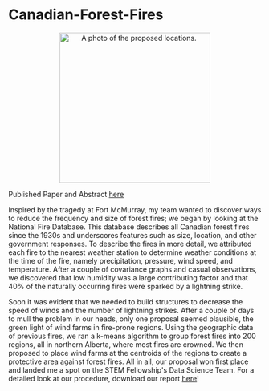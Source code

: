 # Canadian-Forest-Fires
<p align="center">
  <img src="http://chongcurtis.com/photos/project_wind_farms.png" alt="A photo of the proposed locations." style="height: 300px;"/>
</p>

Published Paper and Abstract [here](http://journal.stemfellowship.org/toc/sfj/3/1)

Inspired by the tragedy at Fort McMurray, my team wanted to discover ways to reduce the frequency and size of forest fires; we began by looking at the National Fire Database. This database describes all Canadian forest fires since the 1930s and underscores features such as size, location, and other government responses. To describe the fires in more detail, we attributed each fire to the nearest weather station to determine weather conditions at the time of the fire, namely precipitation, pressure, wind speed, and temperature. After a couple of covariance graphs and casual observations, we discovered that low humidity was a large contributing factor and that 40% of the naturally occurring fires were sparked by a lightning strike.

Soon it was evident that we needed to build structures to decrease the speed of winds and the number of lightning strikes. After a couple of days to mull the problem in our heads, only one proposal seemed plausible, the green light of wind farms in fire-prone regions. Using the geographic data of previous fires, we ran a k-means algorithm to group forest fires into 200 regions, all in northern Alberta, where most fires are crowned. We then proposed to place wind farms at the centroids of the regions to create a protective area against forest fires. All in all, our proposal won first place and landed me a spot on the STEM Fellowship's Data Science Team. For a detailed look at our procedure, download our report [here](https://chongcurtis.com/affects_of_climate_change_on_forest_fires.pdf)!
